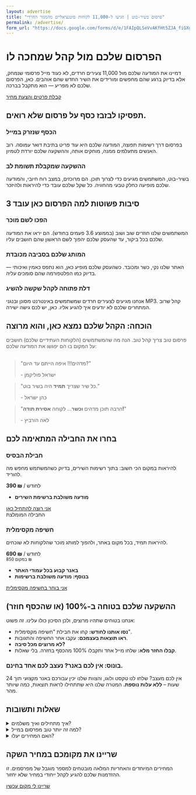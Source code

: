 ```yaml
---
layout: advertise
title: "פרסום בשיר-בוט | הגיעו ל-11,000 לקוחות פוטנציאליים מהמגזר החרדי"
permalink: /advertise/
form_url: "https://docs.google.com/forms/d/e/1FAIpQLSeVvAKfHt5ZJA_fiGXgSFIp6CB1ZBBUZIbPZ38NdXUo-hBhmw/viewform?usp=dialog"
---
```


<!-- ======================================================= -->
<!-- HERO SECTION: שפה ישירה, הבטחה ברורה                   -->
<!-- ======================================================= -->
<div class="hero-section">
    <h1>הפרסום שלכם מול קהל שמחכה לו</h1>
    <p class="sub-headline">
        דמיינו את המודעה שלכם מול 11,000 צעירים חרדים, לא כעוד מייל פרסומי שנמחק, אלא בדיוק ברגע שהם מחפשים ומורידים את השיר החדש שהם אוהבים. כאן, הפרסום שלכם לא מפריע — הוא מתקבל בברכה.
    </p>
    <div class="cta-button-wrapper">
        <a href="{{ page.form_url }}" target="_blank" rel="noopener" class="cta-button">
            קבלת פרטים והצעת מחיר
        </a>
    </div>
</div>

<!-- ======================================================= -->
<!-- PROBLEM/SOLUTION: כאב ותוצאה, לא תיאוריה                -->
<!-- ======================================================= -->
<div class="why-us-section">
    <h2>תפסיקו לבזבז כסף על פרסום שלא רואים.</h2>
    <div class="problem-solution-grid">
        <div class="problem-card">
            <h3><i class="fas fa-trash-alt"></i> הכסף שנזרק במייל</h3>
            <p>בפרסום דרך רשימות תפוצה, המודעה שלכם היא עוד פריט בתיבת דואר עמוסה. רוב האנשים מתעלמים ממנה, מוחקים אותה, וההשקעה שלכם יורדת לטמיון.</p>
        </div>
        <div class="solution-card">
            <h3><i class="fas-fa-eye"></i> ההשקעה שמקבלת תשומת לב</h3>
            <p>בשיר-בוט, המשתמשים מגיעים כדי לצרוך תוכן. הם מרוכזים, במצב רוח חיובי, והמודעה שלכם מופיעה כחלק טבעי מהחוויה. כל שקל שלכם עובד כדי להיראות ולהיזכר.</p>
        </div>
    </div>
</div>

<!-- ======================================================= -->
<!-- BENEFITS: תוצאות עסקיות, לא מושגים שיווקיים           -->
<!-- ======================================================= -->
<div class="benefits-grid-wrapper">
    <h2>3 סיבות פשוטות למה הפרסום כאן עובד</h2>
    <div class="benefits-grid">
        <div class="benefit-card">
            <div class="icon"><i class="fas fa-sync-alt"></i></div>
            <h3>הפכו לשם מוכר</h3>
            <p>המשתמשים שלנו חוזרים שוב ושוב (בממוצע 3.6 פעמים בחודש). הם יראו את המודעה שלכם בכל ביקור, עד שהעסק שלכם יהפוך לשם הראשון שהם חושבים עליו.</p>
        </div>
        <div class="benefit-card">
            <div class="icon"><i class="fas fa-check-double"></i></div>
            <h3>המותג שלכם בסביבה מכובדת</h3>
            <p>האתר שלנו נקי, כשר ומכובד. כשהעסק שלכם מופיע כאן, הוא נתפס כאמין ואיכותי — בדיוק כמו הפלטפורמה שהם סומכים עליה.</p>
        </div>
        <div class="benefit-card">
            <div class="icon"><i class="fas fa-key"></i></div>
            <h3>דלת פתוחה לקהל שקשה להשיג</h3>
            <p>אנחנו מגיעים לצעירים חרדים שמשתמשים באינטרנט מסונן ובנגני MP3. קהל שרוב המתחרים שלכם לא יודעים איך להגיע אליו. כאן, יש לכם גישה ישירה.</p>
        </div>
    </div>
</div>

<!-- ======================================================= -->
<!-- SOCIAL PROOF: מתמקד בערך של הקהל למפרסם               -->
<!-- ======================================================= -->
<div class="social-proof-section">
    <h2>הוכחה: הקהל שלכם נמצא כאן, והוא מרוצה</h2>
    <p class="section-intro" style="max-width: 600px; margin: 0 auto 30px auto; color: #555;">פרסום טוב צריך קהל טוב. הנה מה שהמשתמשים (הלקוחות העתידיים שלכם) חושבים על המקום בו הם יפגשו את המודעה שלכם:</p>
    <div class="testimonials-grid">
        <blockquote class="testimonial">
            <p>"מדהים!!! איפה הייתם עד היום?"</p>
            <footer>- ישראל פוליקמן</footer>
        </blockquote>
        <blockquote class="testimonial">
            <p>"כל שיר שצריך <strong>תמיד</strong> היה בשיר בוט."</p>
            <footer>- כהן ישראל</footer>
        </blockquote>
        <blockquote class="testimonial">
            <p>"הרבה תוכן מדהים <strong>וכשר</strong>... לקוחה <strong>אסירת תודה!</strong>"</p>
            <footer>- לאה הורביץ</footer>
        </blockquote>
    </div>
</div>

<!-- ======================================================= -->
<!-- PACKAGES: שמות ותיאורים ברורים ופשוטים                 -->
<!-- ======================================================= -->
<div class="packages-section">
    <h2>בחרו את החבילה המתאימה לכם</h2>
    <div class="packages-grid">
        <div class="package-card">
            <h3><i class="fas fa-crosshairs"></i> חבילת הבסיס</h3>
            <p class="package-for">להיראות במקום הכי חשוב: בתוך רשימות השירים, בדיוק כשהמשתמש מחפש מה להוריד.</p>
            <div class="price-box">
                <strong>390 ₪</strong> / לחודש
            </div>
            <ul>
                <li><i class="fas fa-check-circle text-success"></i><strong>מודעה משולבת ברשימת השירים</strong></li>
            </ul>
            <a href="{{ page.form_url }}" target="_blank" rel="noopener" class="package-cta">אני רוצה להתחיל כאן</a>
        </div>
        <div class="package-card package-card--recommended">
            <span class="package-badge">החבילה המומלצת</span>
            <h3><i class="fas fa-award"></i> חשיפה מקסימלית</h3>
            <p class="package-for">להיראות תמיד, בכל מקום באתר, ולהפוך למותג מוכר שהלקוחות לא שוכחים.</p>
            <div class="price-box">
                <strong>690 ₪</strong> / לחודש <br><small>במקום 850 ₪</small>
            </div>
            <ul>
                <li><i class="fas fa-check-circle text-success"></i><strong>באנר קבוע בכל עמודי האתר</strong></li>
                <li><i class="fas fa-plus-circle text-primary"></i><strong>בנוסף: מודעה משולבת ברשימות</strong></li>
            </ul>
            <a href="{{ page.form_url }}" target="_blank" rel="noopener" class="package-cta">אני בוחר בחשיפה מקסימלית</a>
        </div>
    </div>
</div>

<!-- ======================================================= -->
<!-- GUARANTEE: הבטחה ישירה ונטולת סיכון                     -->
<!-- ======================================================= -->
<div class="guarantee-section">
    <div class="guarantee-content">
        <i class="fas fa-shield-alt"></i>
        <h2>ההשקעה שלכם בטוחה ב-100% (או שהכסף חוזר)</h2>
        <p>אנחנו בטוחים שתהיו מרוצים, ולכן הסיכון כולו עלינו. זה פשוט:</p>
        <ul class="guarantee-list">
            <li><i class="far fa-calendar-check"></i> <strong>נסו אותנו לחודש:</strong> קחו את חבילת "חשיפה מקסימלית".</li>
            <li><i class="far fa-chart-bar"></i> <strong>ראו תוצאות בעצמכם:</strong> עקבו אחר החשיפה והתגובות.</li>
            <li><i class="far fa-thumbs-down"></i> <strong>לא מרוצים מכל סיבה?</strong></li>
            <li><i class="fas fa-undo-alt"></i> <strong>קבלו החזר מלא:</strong> שלחו מייל אחד ותקבלו 100% מהכסף בחזרה. בלי שאלות.</li>
        </ul>
    </div>
</div>

<!-- ======================================================= -->
<!-- BONUS & FAQ: תשובות ישירות ופרקטיות                  -->
<!-- ======================================================= -->
<div class="bonus-section">
    <h3><i class="fas fa-gift"></i> בונוס: אין לכם באנר? נעצב לכם אחד בחינם.</h3>
    <p>אין לכם מעצב? שלחו לנו טקסט ולוגו, והצוות שלנו יכין עבורכם באנר מקצועי תוך 24 שעות – <strong>ללא עלות נוספת.</strong> המטרה שלנו היא שתתחילו לראות תוצאות, כמה שיותר מהר.</p>
</div>
<div class="faq-section">
    <h2>שאלות ותשובות</h2>
    <details>
        <summary>איך מתחילים ואיך משלמים?</summary>
        <div class="faq-answer">
            <p>ממלאים את טופס הפנייה הקצר, אנחנו חוזרים אליכם עם כל הפרטים, ולאחר אישור נשלח קישור מאובטח לתשלום. הפרסום שלכם יהיה באוויר תוך יום עסקים.</p>
        </div>
    </details>
    <details>
        <summary>למה זה יותר טוב מפרסום במייל?</summary>
        <div class="faq-answer">
            <p>כי במייל המודעה שלכם היא הפרעה. כאן, אתם חלק מהחוויה שהמשתמש בחר להגיע אליה. אתם מופיעים בפני קהל שמח ומרוכז, והמסר שלכם פשוט עובד טוב יותר.</p>
        </div>
    </details>
     <details>
        <summary>האם המחירים יעלו?</summary>
        <div class="faq-answer">
            <p>כן. אלו מחירי השקה מיוחדים למפרסמים הראשונים. ככל שהביקוש יגדל, המחירים צפויים לעלות. הזמנה עכשיו נועלת לכם את המחיר הנוכחי.</p>
        </div>
    </details>
</div>

<!-- ======================================================= -->
<!-- FINAL CTA: קריאה לפעולה ברורה ונטולת חיכוך              -->
<!-- ======================================================= -->
<div class="cta-button-wrapper final-cta">
    <h2>שריינו את מקומכם במחיר השקה</h2>
    <p class="sub-headline">
       המחירים המיוחדים והאחריות המלאה מובטחים למספר מוגבל של מפרסמים. זו ההזדמנות שלכם להגיע לקהל ייחודי במחיר שלא יחזור.
    </p>
    <a href="{{ page.form_url }}" target="_blank" rel="noopener" class="cta-button">
        שריינו לי מקום עכשיו
    </a>
</div>